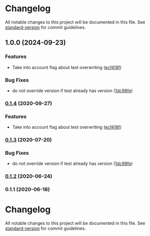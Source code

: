 # Changelog

All notable changes to this project will be documented in this file. See [standard-version](https://github.com/conventional-changelog/standard-version) for commit guidelines.

## 1.0.0 (2024-09-23)


### Features

* Take into account flag about test overwriting ([ecf418f](https://github.com/gemini-testing/testplane-browser-version-changer/commit/ecf418f064ec50ec16e0c572a2bdc362231115ee))


### Bug Fixes

* do not override version if test already has version ([1dc98fe](https://github.com/gemini-testing/testplane-browser-version-changer/commit/1dc98fee15582cbd6a6708edf223394e8bcfba92))

### [0.1.4](https://github.com/gemini-testing/hermione-browser-version-changer/compare/v0.1.3...v0.1.4) (2020-09-27)


### Features

* Take into account flag about test overwriting ([ecf418f](https://github.com/gemini-testing/hermione-browser-version-changer/commit/ecf418f064ec50ec16e0c572a2bdc362231115ee))

### [0.1.3](https://github.com/gemini-testing/hermione-browser-version-changer/compare/v0.1.2...v0.1.3) (2020-07-20)


### Bug Fixes

* do not override version if test already has version ([1dc98fe](https://github.com/gemini-testing/hermione-browser-version-changer/commit/1dc98fee15582cbd6a6708edf223394e8bcfba92))

### [0.1.2](https://github.com/gemini-testing/hermione-browser-version-changer/compare/v0.1.1...v0.1.2) (2020-06-24)

### 0.1.1 (2020-06-18)

# Changelog

All notable changes to this project will be documented in this file. See [standard-version](https://github.com/conventional-changelog/standard-version) for commit guidelines.
